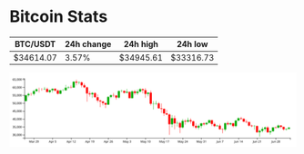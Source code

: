# Bitcoin Stats

BTC/USDT|24h change|24h high|24h low|
|---|---|---|---|
|$34614.07|3.57%|$34945.61|$33316.73|

<img src="./chart.svg">
